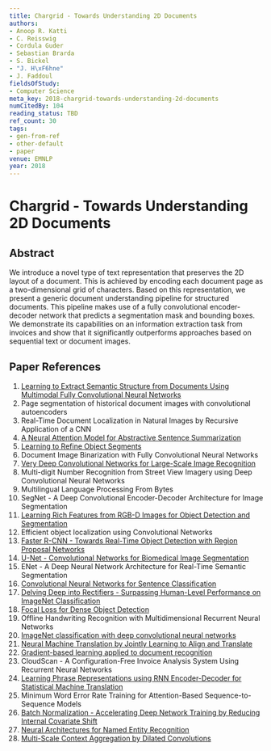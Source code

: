 ```yaml
---
title: Chargrid - Towards Understanding 2D Documents
authors:
- Anoop R. Katti
- C. Reisswig
- Cordula Guder
- Sebastian Brarda
- S. Bickel
- "J. H\xF6hne"
- J. Faddoul
fieldsOfStudy:
- Computer Science
meta_key: 2018-chargrid-towards-understanding-2d-documents
numCitedBy: 104
reading_status: TBD
ref_count: 30
tags:
- gen-from-ref
- other-default
- paper
venue: EMNLP
year: 2018
---
```


# Chargrid - Towards Understanding 2D Documents

## Abstract

We introduce a novel type of text representation that preserves the 2D layout of a document. This is achieved by encoding each document page as a two-dimensional grid of characters. Based on this representation, we present a generic document understanding pipeline for structured documents. This pipeline makes use of a fully convolutional encoder-decoder network that predicts a segmentation mask and bounding boxes. We demonstrate its capabilities on an information extraction task from invoices and show that it significantly outperforms approaches based on sequential text or document images.

## Paper References

1. [Learning to Extract Semantic Structure from Documents Using Multimodal Fully Convolutional Neural Networks](2017-learning-to-extract-semantic-structure-from-documents-using-multimodal-fully-convolutional-neural-networks)
2. Page segmentation of historical document images with convolutional autoencoders
3. Real-Time Document Localization in Natural Images by Recursive Application of a CNN
4. [A Neural Attention Model for Abstractive Sentence Summarization](2015-a-neural-attention-model-for-abstractive-sentence-summarization)
5. [Learning to Refine Object Segments](2016-learning-to-refine-object-segments)
6. Document Image Binarization with Fully Convolutional Neural Networks
7. [Very Deep Convolutional Networks for Large-Scale Image Recognition](2015-very-deep-convolutional-networks-for-large-scale-image-recognition)
8. Multi-digit Number Recognition from Street View Imagery using Deep Convolutional Neural Networks
9. Multilingual Language Processing From Bytes
10. SegNet - A Deep Convolutional Encoder-Decoder Architecture for Image Segmentation
11. [Learning Rich Features from RGB-D Images for Object Detection and Segmentation](2014-learning-rich-features-from-rgb-d-images-for-object-detection-and-segmentation)
12. Efficient object localization using Convolutional Networks
13. [Faster R-CNN - Towards Real-Time Object Detection with Region Proposal Networks](2015-faster-r-cnn-towards-real-time-object-detection-with-region-proposal-networks)
14. [U-Net - Convolutional Networks for Biomedical Image Segmentation](2015-u-net-convolutional-networks-for-biomedical-image-segmentation)
15. ENet - A Deep Neural Network Architecture for Real-Time Semantic Segmentation
16. [Convolutional Neural Networks for Sentence Classification](2014-convolutional-neural-networks-for-sentence-classification)
17. [Delving Deep into Rectifiers - Surpassing Human-Level Performance on ImageNet Classification](2015-delving-deep-into-rectifiers-surpassing-human-level-performance-on-imagenet-classification)
18. [Focal Loss for Dense Object Detection](2020-focal-loss-for-dense-object-detection)
19. Offline Handwriting Recognition with Multidimensional Recurrent Neural Networks
20. [ImageNet classification with deep convolutional neural networks](2012-alexnet.md)
21. [Neural Machine Translation by Jointly Learning to Align and Translate](2015-neural-machine-translation-by-jointly-learning-to-align-and-translate)
22. [Gradient-based learning applied to document recognition](1998-lenet5.md)
23. CloudScan - A Configuration-Free Invoice Analysis System Using Recurrent Neural Networks
24. [Learning Phrase Representations using RNN Encoder-Decoder for Statistical Machine Translation](2014-learning-phrase-representations-using-rnn-encoder-decoder-for-statistical-machine-translation)
25. Minimum Word Error Rate Training for Attention-Based Sequence-to-Sequence Models
26. [Batch Normalization - Accelerating Deep Network Training by Reducing Internal Covariate Shift](2015-batch-normalization-accelerating-deep-network-training-by-reducing-internal-covariate-shift)
27. [Neural Architectures for Named Entity Recognition](2016-neural-architectures-for-named-entity-recognition)
28. [Multi-Scale Context Aggregation by Dilated Convolutions](2016-multi-scale-context-aggregation-by-dilated-convolutions)
